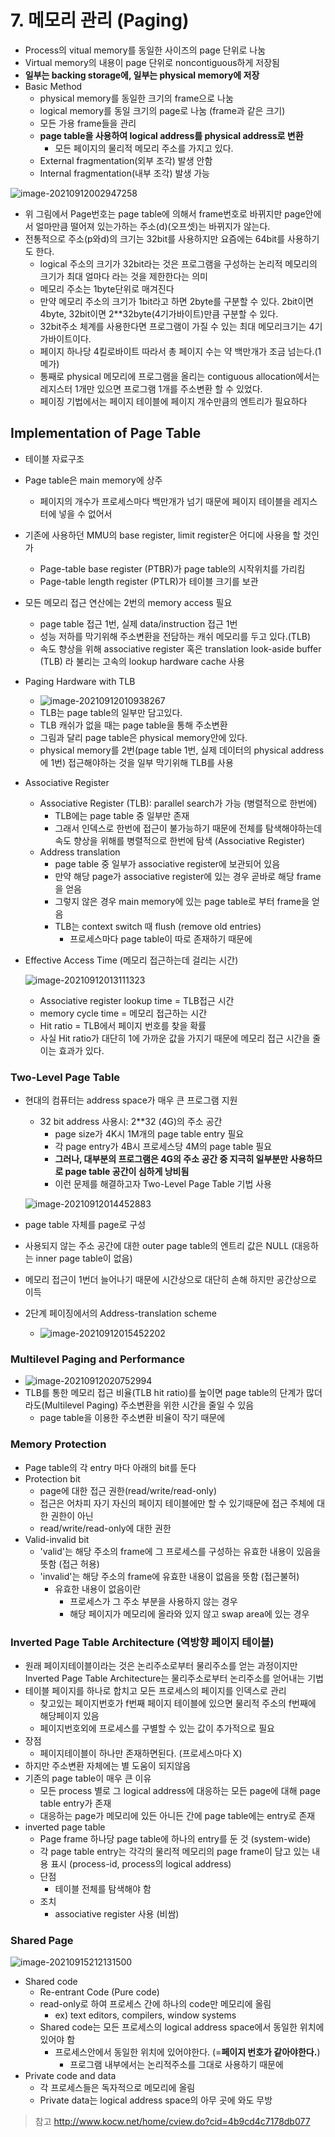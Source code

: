 # 7. 메모리 관리 (Paging)

- Process의 vitual memory를 동일한 사이즈의 page 단위로 나눔
- Virtual memory의 내용이 page 단위로 noncontiguous하게 저장됨
- **일부는 backing storage에, 일부는 physical memory에 저장**
- Basic Method
  - physical memory를 동일한 크기의 frame으로 나눔
  - logical memory를 동일 크기의 page로 나눔 (frame과 같은 크기)
  - 모든 가용 frame들을 관리
  - **page table을 사용하여 logical address를 physical address로 변환**
    - 모든 페이지의 물리적 메모리 주소를 가지고 있다.
  - External fragmentation(외부 조각) 발생 안함
  - Internal fragmentation(내부 조각) 발생 가능

![image-20210912002947258](img/image-20210912002947258.png)

- 위 그림에서 Page번호는 page table에 의해서 frame번호로 바뀌지만 page안에서 얼마만큼 떨어져 있는가하는 주소(d)(오프셋)는 바뀌지가 않는다.
- 전통적으로 주소(p와d)의 크기는 32bit를 사용하지만 요즘에는 64bit를 사용하기도 한다.
  - logical 주소의 크기가 32bit라는 것은 프로그램을 구성하는 논리적 메모리의 크기가 최대 얼마다 라는 것을 제한한다는 의미
  - 메모리 주소는 1byte단위로 매겨진다
  - 만약 메모리 주소의 크기가 1bit라고 하면 2byte를 구분할 수 있다. 2bit이면 4byte, 32bit이면 2**32byte(4기가바이트)만큼 구분할 수 있다.
  - 32bit주소 체계를 사용한다면 프로그램이 가질 수 있는 최대 메모리크기는 4기가바이트이다.
  - 페이지 하나당 4킬로바이트 따라서 총 페이지 수는 약 백만개가 조금 넘는다.(1메가)
  - 통째로 physical 메모리에 프로그램을 올리는 contiguous allocation에서는 레지스터 1개만 있으면 프로그램 1개를 주소변환 할 수 있었다.
  - 페이징 기법에서는 페이지 테이블에 페이지 개수만큼의 엔트리가 필요하다



## Implementation of Page Table

- 테이블 자료구조

- Page table은 main memory에 상주
  - 페이지의 개수가 프로세스마다 백만개가 넘기 때문에 페이지 테이블을 레지스터에 넣을 수 없어서
  
- 기존에 사용하던 MMU의 base register, limit register은 어디에 사용을 할 것인가
  - Page-table base register (PTBR)가 page table의 시작위치를 가리킴
  - Page-table length register (PTLR)가 테이블 크기를 보관
  
- 모든 메모리 접근 연산에는 2번의 memory access 필요
  - page table 접근 1번, 실제 data/instruction 접근 1번
  - 성능 저하를 막기위해 주소변환을 전담하는 캐쉬 메모리를 두고 있다.(TLB)
  - 속도 향상을 위해 associative register 혹은 translation look-aside buffer (TLB) 라 불리는 고속의 lookup hardware cache 사용
  
- Paging Hardware with TLB
  - ![image-20210912010938267](img/image-20210912010938267.png)
  - TLB는 page table의 일부만 담고있다.
  - TLB 캐쉬가 없을 때는 page table을 통해 주소변환
  - 그림과 달리 page table은 physical memory안에 있다.
  - physical memory를 2번(page table 1번, 실제 데이터의 physical address에 1번) 접근해야하는 것을 일부 막기위해 TLB를 사용
  
- Associative Register
  - Associative Register (TLB): parallel search가 가능 (병렬적으로 한번에)
    - TLB에는 page table 중 일부만 존재
    - 그래서 인덱스로 한번에 접근이 불가능하기 때문에 전체를 탐색해야하는데 속도 향상을 위해를 병렬적으로 한번에 탐색 (Associative Register)
  - Address translation
    - page table 중 일부가 associative register에 보관되어 있음
    - 만약 해당 page가 associative register에 있는 경우 곧바로 해당 frame을 얻음
    - 그렇지 않은 경우 main memory에 있는 page table로 부터 frame을 얻음
    - TLB는 context switch 때 flush (remove old entries)
      - 프로세스마다 page table이 따로 존재하기 때문에
  
- Effective Access Time (메모리 접근하는데 걸리는 시간)

  ![image-20210912013111323](img/image-20210912013111323.png)

  - Associative register lookup time = TLB접근 시간
  - memory cycle time = 메모리 접근하는 시간
  - Hit ratio = TLB에서 페이지 번호를 찾을 확률
  - 사실 Hit ratio가 대단히 1에 가까운 값을 가지기 때문에 메모리 접근 시간을 줄이는 효과가 있다.

### Two-Level Page Table

- 현대의 컴퓨터는 address space가 매우 큰 프로그램 지원
  - 32 bit address 사용시: 2**32 (4G)의 주소 공간
    - page size가 4K시 1M개의 page table entry 필요
    - 각 page entry가 4B시 프로세스당 4M의 page table 필요
    - **그러나, 대부분의 프로그램은 4G의 주소 공간 중 지극히 일부분만 사용하므로 page table 공간이 심하게 낭비됨**
    - 이런 문제를 해결하고자 Two-Level Page Table 기법 사용
  
  ![image-20210912014452883](img/image-20210912014452883.png)
- page table 자체를 page로 구성

- 사용되지 않는 주소 공간에 대한 outer page table의 엔트리 값은 NULL (대응하는 inner page table이 없음)

- 메모리 접근이 1번더 늘어나기 때문에 시간상으로 대단히 손해 하지만 공간상으로 이득

- 2단계 페이징에서의 Address-translation scheme
  - ![image-20210912015452202](img/image-20210912015452202.png)

### Multilevel Paging and Performance

- ![image-20210912020752994](img/image-20210912020752994.png)
- TLB를 통한 메모리 접근 비율(TLB hit ratio)를 높이면 page table의 단계가 많더라도(Multilevel Paging) 주소변환을 위한 시간을 줄일 수 있음
  - page table을 이용한 주소변환 비율이 작기 때문에

### Memory Protection

- Page table의 각 entry 마다 아래의 bit를 둔다
- Protection bit
  - page에 대한 접근 권한(read/write/read-only)
  - 접근은 어차피 자기 자신의 페이지 테이블에만 할 수 있기때문에 접근 주체에 대한 권한이 아닌
  - read/write/read-only에 대한 권한
- Valid-invalid bit
  - 'valid'는 해당 주소의 frame에 그 프로세스를 구성하는 유효한 내용이 있음을 뜻함 (접근 허용)
  - 'invalid'는 해당 주소의 frame에 유효한 내용이 없음을 뜻함 (접근불허)
    - 유효한 내용이 없음이란
      - 프로세스가 그 주소 부분을 사용하지 않는 경우
      - 해당 페이지가 메모리에 올라와 있지 않고 swap area에 있는 경우

### Inverted Page Table Architecture (역방향 페이지 테이블)

- 원래 페이지테이블이라는 것은 논리주소로부터 물리주소를 얻는 과정이지만 Inverted Page Table Architecture는 물리주소로부터 논리주소를 얻어내는 기법
- 테이블 페이지를 하나로 합치고 모든 프로세스의 페이지를 인덱스로 관리
  - 찾고있는 페이지번호가 f번째 페이지 테이블에 있으면 물리적 주소의 f번째에 해당페이지 있음
  - 페이지번호외에 프로세스를 구별할 수 있는 값이 추가적으로 필요
- 장점
  - 페이지테이블이 하나만 존재하면된다. (프로세스마다 X)
- 하지만 주소변환 자체에는 별 도움이 되지않음
- 기존의 page table이 매우 큰 이유
  - 모든 process 별로 그 logical address에 대응하는 모든 page에 대해 page table entry가 존재
  - 대응하는 page가 메모리에 있든 아니든 간에 page table에는 entry로 존재
- inverted page table
  - Page frame 하나당 page table에 하나의 entry를 둔 것 (system-wide)
  - 각 page table entry는 각각의 물리적 메모리의 page frame이 담고 있는 내용 표시 (process-id, process의 logical address)
  - 단점 
    - 테이블 전체를 탐색해야 함
  - 조치
    - associative register 사용 (비쌈)



### Shared Page

![image-20210915212131500](img/image-20210915212131500.png)

- Shared code
  - Re-entrant Code (Pure code)
  - read-only로 하여 프로세스 간에 하나의 code만 메모리에 올림
    - ex) text editors, compilers, window systems
  - Shared code는 모든 프로세스의 logical address space에서 동일한 위치에 있어야 함
    - 프로세스안에서 동일한 위치에 있어야한다. (=**페이지 번호가 같아야한다.**)
      - 프로그램 내부에서는 논리적주소를 그대로 사용하기 때문에
- Private code and data
  - 각 프로세스들은 독자적으로 메모리에 올림
  - Private data는 logical address space의 아무 곳에 와도 무방



>참고
>http://www.kocw.net/home/cview.do?cid=4b9cd4c7178db077

